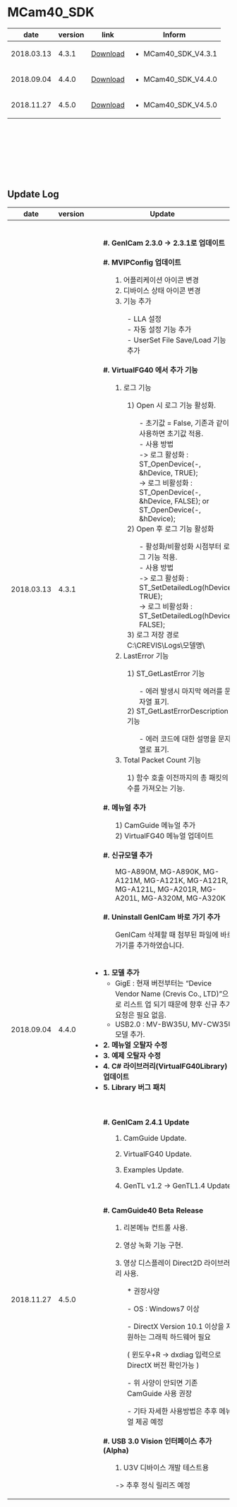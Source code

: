 # MCam40_SDK

| date | version | link | Inform |
|------|---------|------|--------|
| 2018.03.13 | 4.3.1 | [Download](https://github.com/CREVIS/Camera/raw/master/MCam40/MCam40_SDK_V4.3.1.zip)| <ul><li>MCam40_SDK_V4.3.1<br/></li> |
| 2018.09.04 | 4.4.0 | [Download](https://github.com/CREVIS/Camera/raw/master/MCam40/MCam40_SDK_V4.4.0.zip)| <ul><li>MCam40_SDK_V4.4.0<br/></li> | 
| 2018.11.27 | 4.5.0 | [Download](https://github.com/CREVIS/Camera/raw/master/MCam40/MCam40_SDK_V4.5.0.zip)| <ul><li>MCam40_SDK_V4.5.0<br/></li> | 
  
<br><br><br><br>  
---------------
## Update Log

| date | version | Update |
|------------------------------------|------------------------------|---------------------------|
| 2018.03.13 |4.3.1|  **<ul><br>  #. GenICam 2.3.0 -> 2.3.1로 업데이트**  **<br><br>#. MVIPConfig 업데이트** <ul>1. 어플리케이션 아이콘 변경<br>2. 디바이스 상태 아이콘 변경<br>3. 기능 추가<ul>- LLA 설정<br>- 자동 설정 기능 추가<br>- UserSet File Save/Load 기능 추가 **</ul></ul><br> #. VirtualFG40 에서 추가 기능** <ul>1. 로그 기능<ul>1) Open 시 로그 기능 활성화.<ul>- 초기값 = False, 기존과 같이 사용하면 초기값 적용.<br>- 사용 방법<br>-> 로그 활성화 : ST_OpenDevice(-, &hDevice, TRUE); <br>-> 로그 비활성화 : ST_OpenDevice(-, &hDevice, FALSE); or ST_OpenDevice(-, &hDevice);</ul>2) Open 후 로그 기능 활성화<ul>- 활성화/비활성화 시점부터 로그 기능 적용.<br>- 사용 방법<br>-> 로그 활성화 : ST_SetDetailedLog(hDevice, TRUE);<br>-> 로그 비활성화 : ST_SetDetailedLog(hDevice, FALSE);</ul>3) 로그 저장 경로 C:\CREVIS\Logs\모델명\ </ul>2. LastError 기능<ul>1) ST_GetLastError 기능 <ul>- 에러 발생시 마지막 에러를 문자열 표기.</ul>2) ST_GetLastErrorDescription 기능 <ul>- 에러 코드에 대한 설명을 문자열로 표기. </ul></ul> 3. Total Packet Count 기능<ul>1) 함수 호출 이전까지의 총 패킷의 수를 가져오는 기능. **</ul></ul><br>#. 메뉴얼 추가** <ul>1) CamGuide 메뉴얼 추가<br> 2) VirtualFG40 메뉴얼 업데이트 **</ul><br>#. 신규모델 추가** <ul> MG-A890M, MG-A890K, MG-A121M, MG-A121K, MG-A121R, MG-A121L, MG-A201R, MG-A201L, MG-A320M, MG-A320K **</ul><br>#. Uninstall GenICam 바로 가기 추가** <ul>GenICam 삭제할 때 첨부된 파일에 바로 가기를 추가하였습니다.| 
| 2018.09.04 |4.4.0| **<ul><li> 1. 모델 추가**  <ul><li>GigE : 현재 버전부터는 “Device Vendor Name (Crevis Co., LTD)”으로 리스트 업 되기 때문에 향후 신규 추가 요청은 필요 없음. </ul><ul><li>USB2.0 : MV-BW35U, MV-CW35U 모델 추가. **</ul><li>2. 메뉴얼 오탈자 수정** **<li>3. 예제 오탈자 수정** **<li>4. C# 라이브러리(VirtualFG40Library) 업데이트** <li> **5. Library 버그 패치** </li> |
| 2018.11.27 |4.5.0| <ul><br> **#. GenICam 2.4.1 Update**  <ul>1. CamGuide Update.</ul>  <ul>2. VirtualFG40 Update.</ul> <ul>3. Examples Update.</ul> <ul>4. GenTL v1.2 -> GenTL1.4 Update. </ul></ul> <ul><br> **#. CamGuide40 Beta Release** <ul>1. 리본메뉴 컨트롤 사용.</ul> <ul>2. 영상 녹화 기능 구현.</ul> <ul>3. 영상 디스플레이 Direct2D 라이브러리 사용. <ul> *  권장사양  </ul><ul> - OS : Windows7 이상  </ul><ul>- DirectX Version 10.1 이상을 지원하는 그래픽 하드웨어 필요  </ul><ul> ( 윈도우+R -> dxdiag 입력으로 DirectX 버전 확인가능 )  </ul> <ul> - 위 사양이 안되면 기존 CamGuide 사용 권장  </ul> <ul> - 기타 자세한 사용방법은 추후 메뉴얼 제공 예정  </ul>  </ul>  <br> **#. USB 3.0 Vision 인터페이스 추가 (Alpha)**    <ul> 1. U3V 디바이스 개발 테스트용  </ul> <ul> -> 추후 정식 릴리즈 예정  </ul>|
